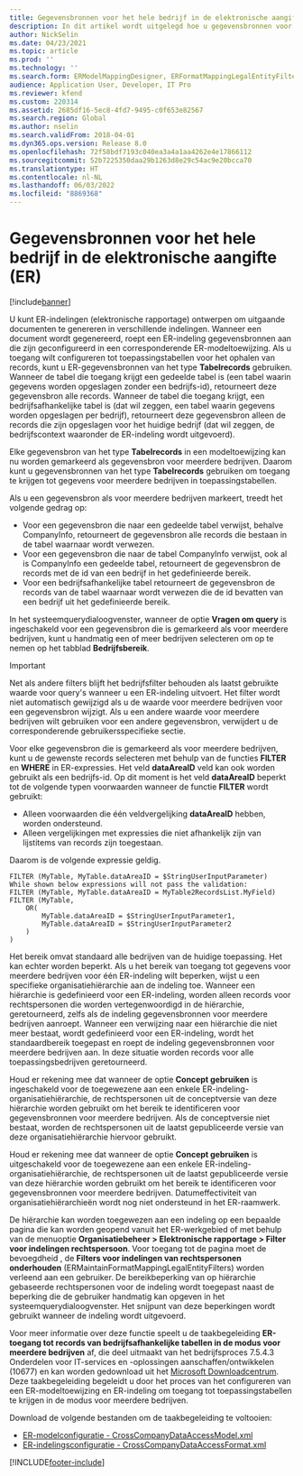 ```yaml
---
title: Gegevensbronnen voor het hele bedrijf in de elektronische aangifte (ER)
description: In dit artikel wordt uitgelegd hoe u gegevensbronnen voor meerdere bedrijven kunt gebruiken in elektronische rapportage (ER).
author: NickSelin
ms.date: 04/23/2021
ms.topic: article
ms.prod: ''
ms.technology: ''
ms.search.form: ERModelMappingDesigner, ERFormatMappingLegalEntityFilterTable
audience: Application User, Developer, IT Pro
ms.reviewer: kfend
ms.custom: 220314
ms.assetid: 2685df16-5ec8-4fd7-9495-c0f653e82567
ms.search.region: Global
ms.author: nselin
ms.search.validFrom: 2018-04-01
ms.dyn365.ops.version: Release 8.0
ms.openlocfilehash: 72f58bdf7193c040ea3a4a1aa4262e4e17866112
ms.sourcegitcommit: 52b7225350daa29b1263d8e29c54ac9e20bcca70
ms.translationtype: HT
ms.contentlocale: nl-NL
ms.lasthandoff: 06/03/2022
ms.locfileid: "8869368"
---
```

# <a name="cross-company-data-sources-in-electronic-reporting-er"></a>Gegevensbronnen voor het hele bedrijf in de elektronische aangifte (ER)

[!include[banner](../includes/banner.md)]

U kunt ER-indelingen (elektronische rapportage) ontwerpen om uitgaande documenten te genereren in verschillende indelingen. Wanneer een document wordt gegenereerd, roept een ER-indeling gegevensbronnen aan die zijn geconfigureerd in een corresponderende ER-modeltoewijzing. Als u toegang wilt configureren tot toepassingstabellen voor het ophalen van records, kunt u ER-gegevensbronnen van het type **Tabelrecords** gebruiken. Wanneer de tabel die toegang krijgt een gedeelde tabel is (een tabel waarin gegevens worden opgeslagen zonder een bedrijfs-id), retourneert deze gegevensbron alle records. Wanneer de tabel die toegang krijgt, een bedrijfsafhankelijke tabel is (dat wil zeggen, een tabel waarin gegevens worden opgeslagen per bedrijf), retourneert deze gegevensbron alleen de records die zijn opgeslagen voor het huidige bedrijf (dat wil zeggen, de bedrijfscontext waaronder de ER-indeling wordt uitgevoerd).

Elke gegevensbron van het type **Tabelrecords** in een modeltoewijzing kan nu worden gemarkeerd als gegevensbron voor meerdere bedrijven. Daarom kunt u gegevensbronnen van het type **Tabelrecords** gebruiken om toegang te krijgen tot gegevens voor meerdere bedrijven in toepassingstabellen.

Als u een gegevensbron als voor meerdere bedrijven markeert, treedt het volgende gedrag op:

- Voor een gegevensbron die naar een gedeelde tabel verwijst, behalve CompanyInfo, retourneert de gegevensbron alle records die bestaan in de tabel waarnaar wordt verwezen. 
- Voor een gegevensbron die naar de tabel CompanyInfo verwijst, ook al is CompanyInfo een gedeelde tabel, retourneert de gegevensbron de records met de id van een bedrijf in het gedefinieerde bereik.
- Voor een bedrijfsafhankelijke tabel retourneert de gegevensbron de records van de tabel waarnaar wordt verwezen die de id bevatten van een bedrijf uit het gedefinieerde bereik.

In het systeemquerydialoogvenster, wanneer de optie **Vragen om query** is ingeschakeld voor een gegevensbron die is gemarkeerd als voor meerdere bedrijven, kunt u handmatig een of meer bedrijven selecteren om op te nemen op het tabblad **Bedrijfsbereik**.

> [!IMPORTANT]
> Net als andere filters blijft het bedrijfsfilter behouden als laatst gebruikte waarde voor query's wanneer u een ER-indeling uitvoert. Het filter wordt niet automatisch gewijzigd als u de waarde voor meerdere bedrijven voor een gegevensbron wijzigt. Als u een andere waarde voor meerdere bedrijven wilt gebruiken voor een andere gegevensbron, verwijdert u de corresponderende gebruikersspecifieke sectie.

Voor elke gegevensbron die is gemarkeerd als voor meerdere bedrijven, kunt u de gewenste records selecteren met behulp van de functies **FILTER** en **WHERE** in ER-expressies. Het veld **dataAreaID** veld kan ook worden gebruikt als een bedrijfs-id. Op dit moment is het veld **dataAreaID** beperkt tot de volgende typen voorwaarden wanneer de functie **FILTER** wordt gebruikt:

- Alleen voorwaarden die één veldvergelijking **dataAreaID** hebben, worden ondersteund.
- Alleen vergelijkingen met expressies die niet afhankelijk zijn van lijstitems van records zijn toegestaan.

Daarom is de volgende expressie geldig.

```ER Expression
FILTER (MyTable, MyTable.dataAreaID = $StringUserInputParameter)
While shown below expressions will not pass the validation:
FILTER (MyTable, MyTable.dataAreaID = MyTable2RecordsList.MyField)
FILTER (MyTable, 
    OR(
        MyTable.dataAreaID = $StringUserInputParameter1,
        MyTable.dataAreaID = $StringUserInputParameter2
    )
)
```

Het bereik omvat standaard alle bedrijven van de huidige toepassing. Het kan echter worden beperkt. Als u het bereik van toegang tot gegevens voor meerdere bedrijven voor één ER-indeling wilt beperken, wijst u een specifieke organisatiehiërarchie aan de indeling toe. Wanneer een hiërarchie is gedefinieerd voor een ER-indeling, worden alleen records voor rechtspersonen die worden vertegenwoordigd in de hiërarchie, geretourneerd, zelfs als de indeling gegevensbronnen voor meerdere bedrijven aanroept. Wanneer een verwijzing naar een hiërarchie die niet meer bestaat, wordt gedefinieerd voor een ER-indeling, wordt het standaardbereik toegepast en roept de indeling gegevensbronnen voor meerdere bedrijven aan. In deze situatie worden records voor alle toepassingsbedrijven geretourneerd.

Houd er rekening mee dat wanneer de optie **Concept gebruiken** is ingeschakeld voor de toegewezene aan een enkele ER-indeling-organisatiehiërarchie, de rechtspersonen uit de conceptversie van deze hiërarchie worden gebruikt om het bereik te identificeren voor gegevensbronnen voor meerdere bedrijven. Als de conceptversie niet bestaat, worden de rechtspersonen uit de laatst gepubliceerde versie van deze organisatiehiërarchie hiervoor gebruikt.

Houd er rekening mee dat wanneer de optie **Concept gebruiken** is uitgeschakeld voor de toegewezene aan een enkele ER-indeling-organisatiehiërarchie, de rechtspersonen uit de laatst gepubliceerde versie van deze hiërarchie worden gebruikt om het bereik te identificeren voor gegevensbronnen voor meerdere bedrijven. Datumeffectiviteit van organisatiehiërarchieën wordt nog niet ondersteund in het ER-raamwerk.

De hiërarchie kan worden toegewezen aan een indeling op een bepaalde pagina die kan worden geopend vanuit het ER-werkgebied of met behulp van de menuoptie **Organisatiebeheer \> Elektronische rapportage \> Filter voor indelingen rechtspersoon**. Voor toegang tot de pagina moet de bevoegdheid , de **Filters voor indelingen van rechtspersonen onderhouden** (ERMaintainFormatMappingLegalEntityFilters) worden verleend aan een gebruiker. De bereikbeperking van op hiërarchie gebaseerde rechtspersonen voor de indeling wordt toegepast naast de beperking die de gebruiker handmatig kan opgeven in het systeemquerydialoogvenster. Het snijpunt van deze beperkingen wordt gebruikt wanneer de indeling wordt uitgevoerd.

Voor meer informatie over deze functie speelt u de taakbegeleiding **ER-toegang tot records van bedrijfsafhankelijke tabellen in de modus voor meerdere bedrijven** af, die deel uitmaakt van het bedrijfsproces 7.5.4.3 Onderdelen voor IT-services en -oplossingen aanschaffen/ontwikkelen (10677) en kan worden gedownload uit het [Microsoft Downloadcentrum](https://go.microsoft.com/fwlink/?linkid=874684). Deze taakbegeleiding begeleidt u door het proces van het configureren van een ER-modeltoewijzing en ER-indeling om toegang tot toepassingstabellen te krijgen in de modus voor meerdere bedrijven.

Download de volgende bestanden om de taakbegeleiding te voltooien:

- [ER-modelconfiguratie - CrossCompanyDataAccessModel.xml](https://download.microsoft.com/download/4/2/5/4258f891-7054-4821-aedd-3721ba25fdd5/CrossCompanyDataAccessModel.xml)
- [ER-indelingsconfiguratie - CrossCompanyDataAccessFormat.xml](https://download.microsoft.com/download/3/2/1/321deb75-3ba9-4323-99bf-207a52c60b5c/CrossCompanyDataAccessFormat.xml)


[!INCLUDE[footer-include](../../../includes/footer-banner.md)]
